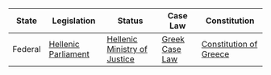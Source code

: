 | State | Legislation | Status | Case Law | Constitution |
|-------|-------------|--------|----------|-------------|
| Federal | [Hellenic Parliament](https://www.hellenicparliament.gr/en) | [Hellenic Ministry of Justice](https://www.ministryofjustice.gr/ministry/en/index.jsp) | [Greek Case Law](https://www.areiospagos.gr/en) | [Constitution of Greece](https://www.hellenicparliament.gr/en/Vouli-ton-Ellinon/To-Politevma/Syntagma/) |